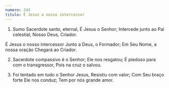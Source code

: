 ```yaml
---
numero: 243
titulo: É Jesus o nosso intercessor
---
```

1. Sumo Sacerdote santo, eternal,
É Jesus o Senhor;
Intercede junto ao Pai celestial,
Nosso Deus, Criador.

É Jesus o nosso intercessor
Junto a Deus, o Formador;
Em Seu Nome, a nossa oração
Chegará ao Criador.

2. Sacerdote compassivo é o Senhor;
Ele nos resgatou;
É piedoso para com o transgressor,
Pois na cruz o salvou.

3. Foi tentado em tudo o Senhor Jesus,
Resistiu com valor;
Com Seu braço forte Ele nos conduz;
Tem por nós grande amor.
